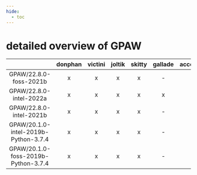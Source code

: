 ```yaml
---
hide:
  - toc
---
```


detailed overview of GPAW
=========================

| |donphan|victini|joltik|skitty|gallade|accelgor|swalot|doduo|
| :---: | :---: | :---: | :---: | :---: | :---: | :---: | :---: | :---: |
|GPAW/22.8.0-foss-2021b|x|x|x|x|-|x|x|x|
|GPAW/22.8.0-intel-2022a|x|x|x|x|x|x|x|x|
|GPAW/22.8.0-intel-2021b|x|x|x|x|-|x|x|x|
|GPAW/20.1.0-intel-2019b-Python-3.7.4|x|x|x|x|-|-|-|x|
|GPAW/20.1.0-foss-2019b-Python-3.7.4|x|x|x|x|-|-|-|x|
